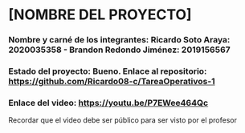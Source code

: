 # [NOMBRE DEL PROYECTO]
### Nombre y carné de los integrantes: Ricardo Soto Araya: 2020035358 - Brandon Redondo Jiménez: 2019156567



### Estado del proyecto: Bueno. Enlace al repositorio: https://github.com/Ricardo08-c/TareaOperativos-1
### Enlace del video: https://youtu.be/P7EWee464Qc
Recordar que el video debe ser público para ser visto por el profesor
